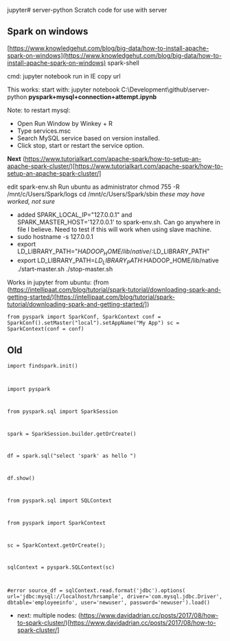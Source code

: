 jupyter# server-python
Scratch code for use with server

## Spark on windows

[https://www.knowledgehut.com/blog/big-data/how-to-install-apache-spark-on-windows](https://www.knowledgehut.com/blog/big-data/how-to-install-apache-spark-on-windows)
spark-shell

cmd: jupyter notebook
run in IE
copy url

This works:
start with: jupyter notebook C:\Development\github\server-python
**pyspark+mysql+connection+attempt.ipynb**

Note: to restart mysql:
* Open Run Window by Winkey + R
* Type services.msc
* Search MySQL service based on version installed.
* Click stop, start or restart the service option.

**Next** (https://www.tutorialkart.com/apache-spark/how-to-setup-an-apache-spark-cluster/)[https://www.tutorialkart.com/apache-spark/how-to-setup-an-apache-spark-cluster/]

edit spark-env.sh
Run ubuntu as administrator
chmod 755 -R /mnt/c/Users/Spark/logs
cd /mnt/c/Users/Spark/sbin
*these may have worked, not sure*
* added SPARK_LOCAL_IP="127.0.0.1" and SPARK_MASTER_HOST='127.0.0.1' to spark-env.sh.  Can go anywhere in file I believe.  Need to test if this will work when using slave machine.
* sudo hostname -s 127.0.0.1 
* export LD_LIBRARY_PATH="$HADOOP_HOME/lib/native/:$LD_LIBRARY_PATH"
* export LD_LIBRARY_PATH=$LD_LIBRARY_PATH:$HADOOP_HOME/lib/native 
./start-master.sh
./stop-master.sh

Works in jupyter from ubuntu: (from (https://intellipaat.com/blog/tutorial/spark-tutorial/downloading-spark-and-getting-started/)[https://intellipaat.com/blog/tutorial/spark-tutorial/downloading-spark-and-getting-started/])

<code>from pyspark import SparkConf, SparkContext
conf = SparkConf().setMaster("local").setAppName("My App")
sc = SparkContext(conf = conf)</code>


## Old
<code>import findspark.init()

import pyspark

from pyspark.sql import SparkSession

spark = SparkSession.builder.getOrCreate()

df = spark.sql("select 'spark' as hello ")

df.show()

from pyspark.sql import SQLContext

from pyspark import SparkContext

sc = SparkContext.getOrCreate();

sqlContext = pyspark.SQLContext(sc)

#error
source_df = sqlContext.read.format('jdbc').options(
          url='jdbc:mysql://localhost/hrsample',
          driver='com.mysql.jdbc.Driver',
          dbtable='employeeinfo',
          user='newuser',
          password='newuser').load()
</code>

* next: multiple nodes: (https://www.davidadrian.cc/posts/2017/08/how-to-spark-cluster/)[https://www.davidadrian.cc/posts/2017/08/how-to-spark-cluster/]